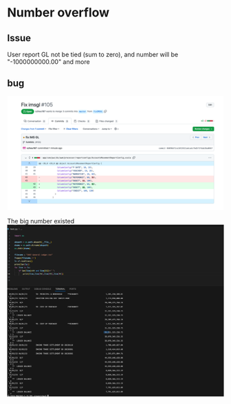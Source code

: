 # Number overflow 

## Issue

User report GL not be tied (sum to zero), and number will be "-1000000000.00" and more 

## bug 

![code fix](pic/codechange.png)

The big number existed
![Big number](pic/testonfile.png)